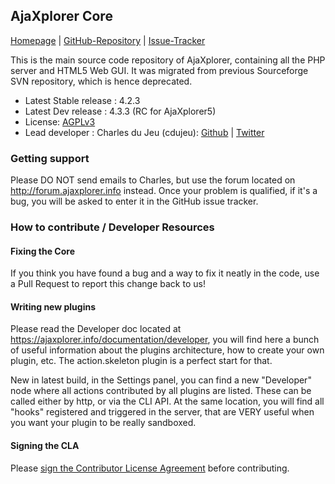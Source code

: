 ## AjaXplorer Core

[Homepage](http://ajaxplorer.info/) | 
[GitHub-Repository](https://github.com/ajaxplorer/ajaxplorer-core) | 
[Issue-Tracker](https://github.com/ajaxplorer/ajaxplorer-core)

This is the main source code repository of AjaXplorer, containing all the PHP server and HTML5 Web GUI. It was migrated from previous Sourceforge SVN repository, which is hence deprecated. 

* Latest Stable release : 4.2.3
* Latest Dev release : 4.3.3 (RC for AjaXplorer5)
* License: [AGPLv3](https://www.gnu.org/licenses/agpl.html)
* Lead developer  : Charles du Jeu (cdujeu): [Github](https://github.com/cdujeu) | [Twitter](https://twitter.com/AjaXplorer)

### Getting support

Please DO NOT send emails to Charles, but use the forum located on http://forum.ajaxplorer.info instead. Once your problem is qualified, if it's a bug, you will be asked to enter it in the GitHub issue tracker.

### How to contribute / Developer Resources

#### Fixing the Core

If you think you have found a bug and a way to fix it neatly in the code, use a Pull Request to report this change back to us! 

#### Writing new plugins

Please read the Developer doc located at https://ajaxplorer.info/documentation/developer, you will find here a bunch of useful information about the plugins architecture, how to create your own plugin, etc. The action.skeleton plugin is a perfect start for that. 

New in latest build, in the Settings panel, you can find a new "Developer" node where all actions contributed by all plugins are listed. These can be called either by http, or via the CLI API. At the same location, you will find all "hooks" registered and triggered in the server, that are VERY useful when you want your plugin to be really sandboxed.  

#### Signing the CLA

Please <a href="http://www.clahub.com/agreements/ajaxplorer/ajaxplorer-core">sign the Contributor License Agreement</a> before contributing.
